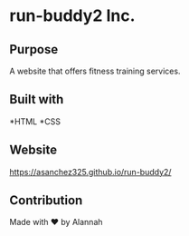 # run-buddy2 Inc.
## Purpose 
A website that offers fitness training services.
## Built with 
*HTML
*CSS
## Website 
https://asanchez325.github.io/run-buddy2/
## Contribution 
Made with ❤️  by Alannah 
